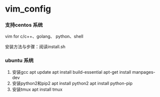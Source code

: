 # vim_config
### 支持centos 系统
vim for c/c++、golang、 python、shell

安装方法与步骤：阅读install.sh

### ubuntu 系统
1. 安装gcc
  apt update
  apt install build-essential
  apt-get install manpages-dev
2. 安装python2和pip2
  apt install python2 
  apt install python-pip
3. 安装tmux
  apt install tmux
